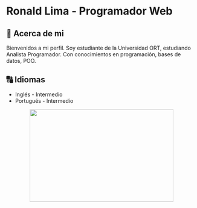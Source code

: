 # **Ronald Lima - Programador Web**

## :memo: **Acerca de mi**

Bienvenidos a mi perfil.
Soy estudiante de la Universidad ORT, estudiando Analista Programador.
Con conocimientos en programación, bases de datos, POO.
## :capital_abcd: Idiomas
* Inglés - Intermedio
* Portugués - Intermedio
<p align=center>
    <a href="![Ronald Lima's GitHub stats](https://github-readme-stats.vercel.app/api?username=Dlanor91&show_icons=true&theme=transparent)" title="Go to Source">
        <img height=245 width=380 align="center" src="https://github-readme-stats.vercel.app/api?username=Dlanor91&show_icons=true&theme=tokyonight">
    </a>    
</p>
